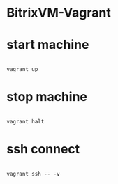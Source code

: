 # BitrixVM-Vagrant


# start machine 
```

vagrant up

```

# stop machine
```

vagrant halt

```

# ssh connect

```

vagrant ssh -- -v

```
